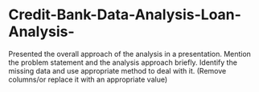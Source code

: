 # Credit-Bank-Data-Analysis-Loan-Analysis-
Presented the overall approach of the analysis in a presentation. Mention the problem statement and the analysis approach briefly.  Identify the missing data and use appropriate method to deal with it. (Remove columns/or replace it with an appropriate value)
